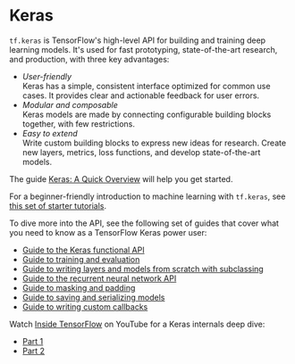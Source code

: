 # Keras

`tf.keras` is TensorFlow's high-level API for building and training deep
learning models. It's used for fast prototyping, state-of-the-art research,
and production, with three key advantages:

-   *User-friendly*<br> Keras has a simple, consistent interface optimized for
    common use cases. It provides clear and actionable feedback for user errors.
-   *Modular and composable*<br> Keras models are made by connecting
    configurable building blocks together, with few restrictions.
-   *Easy to extend*<br> Write custom building blocks to express new ideas for
    research. Create new layers, metrics, loss functions, and develop
    state-of-the-art models.

The guide [Keras: A Quick Overview](./overview.ipynb) will help you get started.

For a beginner-friendly introduction to machine learning with `tf.keras`,
see [this set of starter tutorials](https://www.tensorflow.org/tutorials/keras).

To dive more into the API, see the following set of guides that cover what you
need to know as a TensorFlow Keras power user:

-   [Guide to the Keras functional API](./functional.ipynb)
-   [Guide to training and evaluation](./train_and_evaluate.ipynb)
-   [Guide to writing layers and models from scratch with subclassing](./custom_layers_and_models.ipynb)
-   [Guide to the recurrent neural network API](./rnn.ipynb)
-   [Guide to masking and padding](./masking_and_padding.ipynb)
-   [Guide to saving and serializing models](./save_and_serialize.ipynb)
-   [Guide to writing custom callbacks](./custom_callback.ipynb)

Watch [Inside TensorFlow](https://www.youtube.com/playlist?list=PLQY2H8rRoyvzIuB8rZXs7pfyjiSUs8Vza)
on YouTube for a Keras internals deep dive:

- [Part 1](https://youtu.be/UYRBHFAvLSs)
- [Part 2](https://youtu.be/uhzGTijaw8A)
